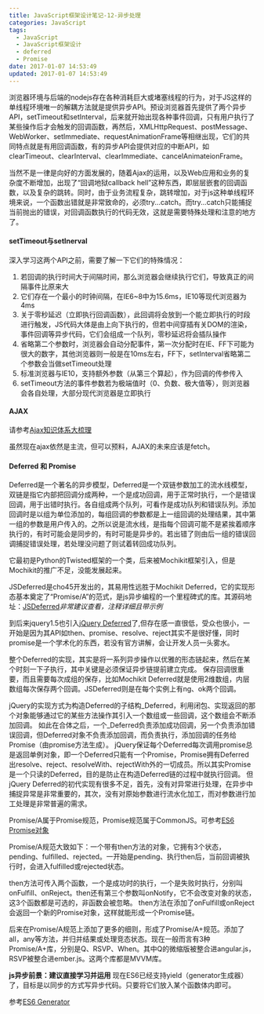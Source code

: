 ```yaml
---
title: JavaScript框架设计笔记-12-异步处理
categories: JavaScript
tags:
  - JavaScript
  - JavaScript框架设计
  - deferred
  - Promise
date: 2017-01-07 14:53:49
updated: 2017-01-07 14:53:49
---
```


浏览器环境与后端的nodejs存在各种消耗巨大或堵塞线程的行为，对于JS这样的单线程环境唯一的解耦方法就是提供异步API。预设浏览器首先提供了两个异步API，setTimeout和setInterval，后来就开始出现各种事件回调，只有用户执行了某些操作后才会触发的回调函数，再然后，XMLHttpRequest、postMessage、WebWorker、setImmediate、requestAnimationFrame等相继出现，它们的共同特点就是有用回调函数，有的异步API会提供对应的中断API，如clearTimeout、clearInterval、clearImmediate、cancelAnimateionFrame。

当然不是一律是向好的方面发展的，随着Ajax的运用，以及Web应用和业务的复杂度不断增加，出现了“回调地狱callback hell”这种东西，即层层嵌套的回调函数，以及复杂的跳转。同时，由于业务流程复杂，跳转增加，对于js这种单线程环境来说，一个函数出错就是非常致命的，必须try...catch。而try...catch只能捕捉当前抛出的错误，对回调函数执行的代码无效，这就是需要特殊处理和注意的地方了。

#### setTimeout与setInerval
深入学习这两个API之前，需要了解一下它们的特殊情况：
1. 若回调的执行时间大于间隔时间，那么浏览器会继续执行它们，导致真正的间隔事件比原来大
1. 它们存在一个最小的时钟间隔，在IE6~8中为15.6ms，IE10等现代浏览器为4ms
1. 关于零秒延迟（立即执行回调函数），此回调将会放到一个能立即执行的时段进行触发，JS代码大体是由上向下执行的，但若中间穿插有关DOM的渲染，事件回调等异步代码，它们会组成一个队列，零秒延迟将会插队操作
1. 省略第二个参数时，浏览器会自动分配事件，第一次分配时在IE、FF下可能为很大的数字，其他浏览器则一般是在10ms左右，FF下，setInterval省略第二个参数会当做setTimeout处理
1. 标准浏览器与IE10，支持额外参数（从第三个算起），作为回调的传参传入
1. setTimeout方法的事件参数若为极端值时（0、负数、极大值等），则浏览器会各自处理，大部分现代浏览器是立即执行

#### AJAX
请参考[Ajax知识体系大梳理](http://louiszhai.github.io/2016/11/02/ajax/)

虽然现在ajax依然是主流，但可以预料，AJAX的未来应该是fetch。


#### Deferred 和 Promise
Deferred是一个著名的异步模型，Deferred是一个双链参数加工的流水线模型，双链是指它内部把回调分成两种，一个是成功回调，用于正常时执行，一个是错误回调，用于出错时执行。各自组成两个队列，可看作是成功队列和错误队列。添加回调时是以组为单位添加的，每组回调的参数都是上一组回调的处理结果，其中第一组的参数是用户传入的。之所以说是流水线，是指每个回调可能不是紧挨着顺序执行的，有时可能会是同步的，有时可能是异步的。若出错了则由后一组的错误回调捕捉错误处理，若处理没问题了则试着转回成功队列。

它最初是Python的Twisted框架的一个类，后来被Mochikit框架引入，但是Mochikit的推广不足，没能发展起来。

JSDeferred是cho45开发出的，其易用性远胜于Mochikit Deferred，它的实现形态基本奠定了“Promise/A”的范式，是js异步编程的一个里程碑式的库。其源码地址：[JSDeferred](https://github.com/cho45/jsdeferred/blob/master/jsdeferred.js)*非常建议查看，注释详细且带示例*

到后来jquery1.5也引入[jQuery Deferred](http://www.css88.com/jqapi-1.9/category/deferred-object/)了,但存在感一直很低，受众也很小，一开始是因为其API如then、promise、resolve、reject其实不是很好懂，同时promise是一个学术化的东西，若没有官方讲解，会让开发人员一头雾水。

整个Deferred的实现，其实是将一系列异步操作以优雅的形态链起来，然后在某个时刻一下子执行，其中关键是必须保证异步链提前建立完成。
保存回调很重要，而且需要每次成组的保存，比如Mochikit Deferred就是使用2维数组，内层数组每次保存两个回调。JSDeferred则是在每个实例上有ng、ok两个回调。

jQuery的实现方式为构造Deferred的子结构_Deferred，利用闭包、实现返回的那个对象能够通过它的某些方法操作其引入一个数组或一些回调，这个数组会不断添加回调。
如此在合体之后，一个_Deferred负责添加成功回调，另一个负责添加错误回调，但Deferred对象不负责添加回调，而负责执行，添加回调的任务给Promise（由promise方法生成）。
jQuery保证每个Deferred每次调用promise总是返回单例对象，即一个Deferred只能有一个Promise，Promise拥有Deferred出resolve、reject、resolveWith、rejectWith外的一切成员。所以其实Promise是一个只读的Deferred，目的是防止在构造Deferred链的过程中就执行回调。
但jQuery Deferred的初代实现有很多不足，首先，没有对异常进行处理，在异步中捕捉异常是非常重要的，其次，没有对原始参数进行流水化加工，而对参数进行加工处理是非常普遍的需求。

Promise/A属于Promise规范，Promise规范属于CommonJS。可参考[ES6 Promise对象](http://es6.ruanyifeng.com/#docs/promise)

Promise/A规范大致如下：一个带有then方法的对象，它拥有3个状态，pending、fulfilled、rejected。一开始是pending、执行then后，当前回调被执行时，会进入fulfilled或rejected状态。

then方法可传入两个函数，一个是成功时的执行，一个是失败时执行，分别叫onFulfill、onReject。then还有第三个参数叫onNotify，它不会改变对象的状态，这3个函数都是可选的，非函数会被忽略。
then方法在添加了onFulfill或onReject会返回一个新的Promise对象，这样就能形成一个Promise链。

后来在Promise/A规范上添加了更多的细则，形成了Promise/A+规范。添加了all，any等方法，并归并结果或处理竞态状态。现在一般而言有3种Promise/A+库，分别是Q、RSVP、When。其中Q的微缩版被整合进angular.js，RSVP被整合进ember.js。这两个库都是MVVM库。

**js异步前景：建议直接学习并运用**
现在ES6已经支持yield（generator生成器）了，目标是以同步的方式写异步代码。只要将它们放入某个函数体内即可。

参考[ES6 Generator](http://es6.ruanyifeng.com/#docs/generator)